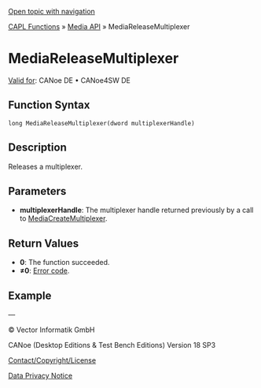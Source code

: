 [Open topic with navigation](../../../../../CANoeDEFamily.htm#Topics/CAPLFunctions/Media/Functions/CAPLfunctionMediaReleaseMultiplexer.md)

[CAPL Functions](../../CAPLfunctions.md) » [Media API](../CAPLfunctionsMediaOverview.md) » MediaReleaseMultiplexer

# MediaReleaseMultiplexer

[Valid for](../../../Shared/FeatureAvailability.md):  CANoe DE • CANoe4SW DE

## Function Syntax

```
long MediaReleaseMultiplexer(dword multiplexerHandle)
```

## Description

Releases a multiplexer.

## Parameters

- **multiplexerHandle**: The multiplexer handle returned previously by a call to [MediaCreateMultiplexer](CAPLfunctionMediaCreateMultiplexer.md).

## Return Values

- **0**: The function succeeded.
- **≠0**: [Error code](../CAPLfunctionsMediaErrorCodes.md).

## Example

—

© Vector Informatik GmbH

CANoe (Desktop Editions & Test Bench Editions) Version 18 SP3

[Contact/Copyright/License](../../../Shared/ContactCopyrightLicense.md)

[Data Privacy Notice](https://www.vector.com/int/en/company/get-info/privacy-policy/)
